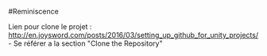 #Reminiscence

Lien pour clone le projet : http://en.joysword.com/posts/2016/03/setting_up_github_for_unity_projects/ - Se référer a la section "Clone the Repository"
